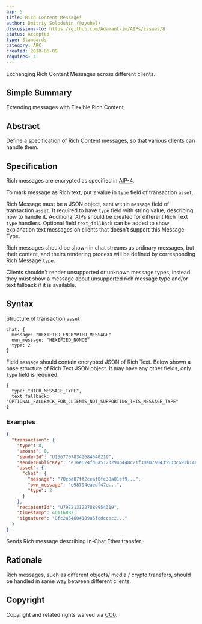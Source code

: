 ```yaml
---
aip: 5
title: Rich Content Messages
author: Dmitriy Soloduhin (@zyuhel)
discussions-to: https://github.com/Adamant-im/AIPs/issues/8
status: Accepted
type: Standards
category: ARC
created: 2018-06-09
requires: 4
---
```


Exchanging Rich Content Messages across different clients.

## Simple Summary

Extending messages with Flexible Rich Content.

## Abstract

Define a specification of Rich Content messages, so that various clients can handle them.

## Specification

Rich messages are encrypted as specified in [AIP-4](https://aips.adamant.im/AIPS/aip-4).

To mark message as Rich text, put `2` value in `type` field of transaction `asset`.

Rich Message must be a JSON object, sent within `message` field of transaction `asset`. It required to have `type` field with string value, describing how to handle it. Additional AIPs should be created for different Rich Text `type` handlers. Optional field `text_fallback` can be added to show explanation text messages on clients that doesn't support this Message Type.

Rich messages should be shown in chat streams as ordinary messages, but their content, and theirs rendering process will be defined by corresponding Rich Message `type`.

Clients shouldn't render unsupported or unknown message types, instead they must show a message about unsupported rich message type and/or text fallback if it is available.

## Syntax

Structure of transaction `asset`:

````
chat: {
  message: "HEXIFIED_ENCRYPTED_MESSAGE"
  own_message: "HEXIFIED_NONCE"
  type: 2
}
````

Field `message` should contain encrypted JSON of Rich Text. Below shown a base structure of Rich Text JSON object. It may have any other fields, only `type` field is required.

````
{
  type: "RICH_MESSAGE_TYPE",
  text_fallback: "OPTIONAL_FALLBACK_FOR_CLIENTS_NOT_SUPPORTING_THIS_MESSAGE_TYPE"
}
````

### Examples

```` json
{
  "transaction": {
    "type": 8,
    "amount": 0,
    "senderId": "U15677078342684640219",
    "senderPublicKey": "e16e624fd0a5123294b448c21f30a07a0435533c693b146b14e66830e4e20404",
    "asset": {
      "chat": {
        "message": "70cbd07ff2ceaf0fc38a01ef9...",
        "own_message": "e98794eaedf47e...",
        "type": 2
      }
    },
    "recipientId": "U7972131227889954319",
    "timestamp": 46116887,
    "signature": "8fc2a54604109a6fcdccec2..."
  }
}
````

Sends Rich message describing In-Chat Ether transfer.

## Rationale

Rich messages, such as different objects/ media / crypto transfers, should be handled in same way between different clients.

## Copyright

Copyright and related rights waived via [CC0](https://creativecommons.org/publicdomain/zero/1.0/).
